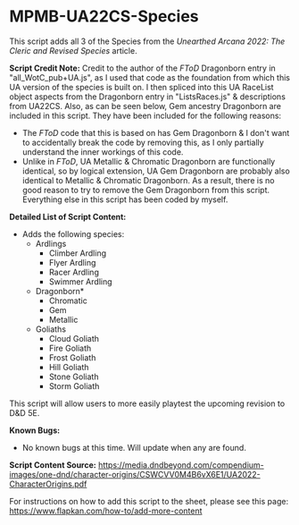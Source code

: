 # MPMB-UA22CS-Species
This script adds all 3 of the Species from the *Unearthed Arcana 2022: The Cleric and Revised Species* article.

**Script Credit Note:**
Credit to the author of the *FToD* Dragonborn entry in "all_WotC_pub+UA.js", as I used that code as the foundation from which this UA version of the species is built on. I then spliced into this UA RaceList object aspects from the Dragonborn entry in "ListsRaces.js" & descriptions from UA22CS. Also, as can be seen below, Gem ancestry Dragonborn are included in this script. They have been included for the following reasons:
- The *FToD* code that this is based on has Gem Dragonborn & I don't want to accidentally break the code by removing this, as I only partially understand the inner workings of this code.
- Unlike in *FToD*, UA Metallic & Chromatic Dragonborn are functionally identical, so by logical extension, UA Gem Dragonborn are probably also identical to Metallic & Chromatic Dragonborn. As a result, there is no good reason to try to remove the Gem Dragonborn from this script.
Everything else in this script has been coded by myself.

**Detailed List of Script Content:**
- Adds the following species:
  - Ardlings
    - Climber Ardling
    - Flyer Ardling
    - Racer Ardling
    - Swimmer Ardling
  - Dragonborn*
    - Chromatic
    - Gem
    - Metallic
  - Goliaths
    - Cloud Goliath
    - Fire Goliath
    - Frost Goliath
    - Hill Goliath
    - Stone Goliath
    - Storm Goliath

This script will allow users to more easily playtest the upcoming revision to D&D 5E.

**Known Bugs:**
- No known bugs at this time. Will update when any are found.

**Script Content Source:** https://media.dndbeyond.com/compendium-images/one-dnd/character-origins/CSWCVV0M4B6vX6E1/UA2022-CharacterOrigins.pdf

For instructions on how to add this script to the sheet, please see this page: https://www.flapkan.com/how-to/add-more-content
